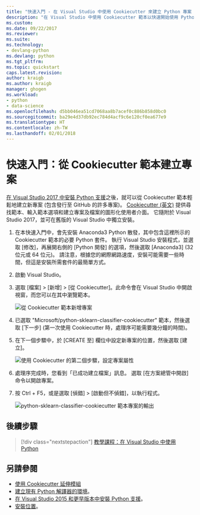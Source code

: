 ```yaml
---
title: "快速入門 - 在 Visual Studio 中使用 Cookiecutter 來建立 Python 專案 | Microsoft Docs"
description: "在 Visual Studio 中使用 Cookiecutter 範本以快速開始使用 Python。"
ms.custom: 
ms.date: 09/22/2017
ms.reviewer: 
ms.suite: 
ms.technology:
- devlang-python
ms.devlang: python
ms.tgt_pltfrm: 
ms.topic: quickstart
caps.latest.revision: 
author: kraigb
ms.author: kraigb
manager: ghogen
ms.workload:
- python
- data-science
ms.openlocfilehash: d5bb046ea51cd7068aa8b7acef0c886b858d0bc0
ms.sourcegitcommit: ba29e4d37db92ec784d4acf9c6e120cf0ea677e9
ms.translationtype: HT
ms.contentlocale: zh-TW
ms.lasthandoff: 02/01/2018
---
```

# <a name="quickstart-create-a-project-from-a-cookiecutter-template"></a>快速入門：從 Cookiecutter 範本建立專案

[在 Visual Studio 2017 中安裝 Python 支援](installing-python-support-in-visual-studio.md)之後，就可以從 Cookiecutter 範本輕鬆地建立新專案 (包含發行至 GitHub 的許多專案)。 [Cookiecutter (英文)](https://cookiecutter.readthedocs.io/en/latest/) 提供尋找範本、輸入範本選項和建立專案及檔案的圖形化使用者介面。 它隨附於 Visual Studio 2017，並可在舊版的 Visual Studio 中獨立安裝。

1. 在本快速入門中，會先安裝 Anaconda3 Python 散發，其中包含這裡所示的 Cookiecutter 範本的必要 Python 套件。 執行 Visual Studio 安裝程式，並選取 [修改]，再展開右側的 [Python 開發] 的選項，然後選取 [Anaconda3] (32 位元或 64 位元)。 請注意，根據您的網際網路速度，安裝可能需要一些時間，但這是安裝所需套件的最簡單方式。

1. 啟動 Visual Studio。

1. 選取 [檔案] > [新增] > [從 Cookiecutter]。此命令會在 Visual Studio 中開啟視窗，而您可以在其中瀏覽範本。 

    ![從 Cookiecutter 範本新增專案](media/projects-from-cookiecutter1.png)

1. 已選取 "Microsoft/python-sklearn-classifier-cookiecutter" 範本，然後選取 [下一步]  (第一次使用 Cookiecutter 時，處理序可能需要幾分鐘的時間)。

1. 在下一個步驟中，於 [CREATE 至] 欄位中設定新專案的位置，然後選取 [建立]。

    ![使用 Cookiecutter 的第二個步驟，設定專案屬性](media/projects-from-cookiecutter2.png)

1. 處理序完成時，您看到「已成功建立檔案」訊息。 選取 [在方案總管中開啟] 命令以開啟專案。

1. 按 Ctrl + F5，或是選取 [偵錯] > [啟動但不偵錯]，以執行程式。 

    ![python-sklearn-classifier-cookiecutter 範本專案的輸出](media/projects-from-cookiecutter4.png)

## <a name="next-steps"></a>後續步驟

> [!div class="nextstepaction"]
> [教學課程：在 Visual Studio 中使用 Python](tutorial-working-with-python-in-visual-studio-step-01-create-project.md)

## <a name="see-also"></a>另請參閱

- [使用 Cookiecutter 延伸模組](using-python-cookiecutter-templates.md)
- [建立現有 Python 解譯器的環境](managing-python-environments-in-visual-studio.md#creating-an-environment-for-an-existing-interpreter)。
- [在 Visual Studio 2015 和更早版本中安裝 Python 支援](installing-python-support-in-visual-studio.md)。
- [安裝位置](installing-python-support-in-visual-studio.md#install-locations)。
